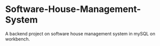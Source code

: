 # Software-House-Management-System
A backend project on software house management system in mySQL on workbench.
